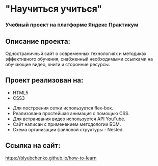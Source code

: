 # "Научиться учиться"
### Учебный проект на платформе Яндекс Практикум

## Описание проекта:
Одностраничный сайт о современных технологиях и методиках эффективного обучения, снабженный необходимыми ссылками на обучающие видео, книги и сторонние ресурсы.

## Проект реализован на:
* HTML5
* CSS3

- Для построения  сетки используется flex-box.
- Реализована простейшая анимация с помощью CSS.
- Для встраивания видео используется API YouTube.
- Сайт написан с применением методологии БЭМ.
- Схема организации файловой структуры - Nested.

## Ссылка на сайт:
https://blyubchenko.github.io/how-to-learn
